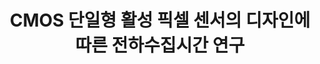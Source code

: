 ---
type           : Paper # Thesis / Others[Paper, Article]
title          : CMOS 단일형 활성 픽셀 센서의 디자인에 따른 전하수집시간 연구 

first_author   : Sanghyeon Lee
co_author      :
corr_author    : In-Kwon Yoo
collaboration  :

journal        :
publisher      : "New Physics: Sae Mulli"
volume         : 70
page           : 1059-1066
year           : 2020
country        : Republic of Korea
ISSN/ISBN      : 

published_date : 2020-12-31
online_link    : https://doi.org/10.3938/NPSM.70.1059

note           :
---